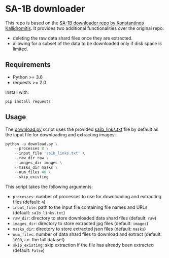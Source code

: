 # SA-1B downloader
This repo is based on the [SA-1B downloader repo by Konstantinos Kallidromitis](https://github.com/KKallidromitis/SA-1B-Downloader). It provides two additional functionalities over the original repo: 
* deleting the raw data shard files once they are extracted.
* allowing for a subset of the data to be downloaded only if disk space is limited.

## Requirements
* Python >= 3.6
* requests >= 2.0

Install with:
```
pip install requests
```

## Usage

The [download.py]() script uses the provided [sa1b_links.txt]() file by default as the input file for downloading and extracting images:

```python
python -u download.py \
    --processes 8 \
    --input_file 'sa1b_links.txt' \
    --raw_dir raw \
    --images_dir images \
    --masks_dir masks \
    --num_files 48 \
    --skip_existing
```

This script takes the following arguments:
* `processes`: number of processes to use for downloading and extracting files (default: `4`)
* `input_file`: path to the input file containing file names and URLs (default: `sa1b_links.txt`)
* `raw_dir`: directory to store downloaded data shard files (default: `raw`)
* `images_dir`: directory to store extracted jpg files (default: `images`)
* `masks_dir`: directory to store extracted json files (default: `masks`)
* `num_files`: number of data shard files to download and extract (default: `1000`, *i.e.* the full dataset)
* `skip_existing`: skip extraction if the file has already been extracted (default: `False`)